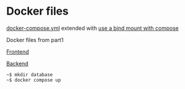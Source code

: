# Docker files
[docker-compose.yml](docker-compose.yml) extended with [use a bind mount with compose](https://docs.docker.com/storage/bind-mounts/#use-a-bind-mount-with-compose)

Docker files from part1

[Frontend](https://github.com/knikkane/Devops_with_Docker/blob/main/Part1/Exercise1_14/Frontend/Dockerfile)

[Backend](https://github.com/knikkane/Devops_with_Docker/blob/main/Part1/Exercise1_14/Backend/Dockerfile)

```shell
~$ mkdir database
~$ docker compose up
```

